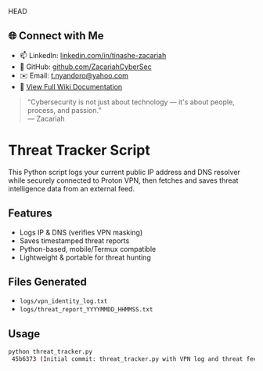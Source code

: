  HEAD
## 🌐 Connect with Me

- 📫 LinkedIn: [linkedin.com/in/tinashe-zacariah](https://www.linkedin.com/in/tinashe-zacariah-nyandoro-787b9723a)
- 📁 GitHub: [github.com/ZacariahCyberSec](https://github.com/ZacariahCyberSec)
- ✉️ Email: [t.nyandoro@yahoo.com](mailto:t.nyandoro@yahoo.com)
- 📘 [View Full Wiki Documentation](https://github.com/ZacariahCyberSec/Cybersecurity-Portfolio/wiki)

> “Cybersecurity is not just about technology — it's about people, process, and passion.”  
> — Zacariah

# Threat Tracker Script

This Python script logs your current public IP address and DNS resolver while securely connected to Proton VPN, then fetches and saves threat intelligence data from an external feed.

## Features
- Logs IP & DNS (verifies VPN masking)
- Saves timestamped threat reports
- Python-based, mobile/Termux compatible
- Lightweight & portable for threat hunting

## Files Generated
- `logs/vpn_identity_log.txt`
- `logs/threat_report_YYYYMMDD_HHMMSS.txt`

## Usage
```bash
python threat_tracker.py
 45b6373 (Initial commit: threat_tracker.py with VPN log and threat feed)
